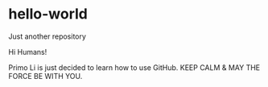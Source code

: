 # hello-world
Just another repository

Hi Humans!

Primo Li is just decided to learn how to use GitHub.
KEEP CALM & MAY THE FORCE BE WITH YOU.

